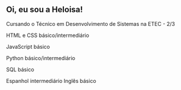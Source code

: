## Oi, eu sou a Heloisa!

Cursando o Técnico em Desenvolvimento de Sistemas na ETEC - 2/3

HTML e CSS básico/intermediário

JavaScript básico

Python básico/intermediário

SQL básico

Espanhol intermediário
Inglês básico
